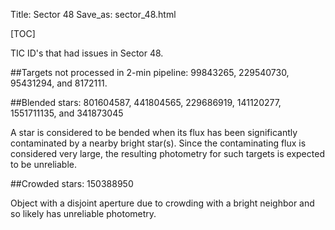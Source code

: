 Title: Sector 48
Save_as: sector_48.html

[TOC]

TIC ID's that had issues in Sector 48.

##Targets not processed in 2-min pipeline:
99843265, 229540730, 95431294, and 8172111.

##Blended stars:
801604587, 441804565, 229686919, 141120277, 1551711135, and 341873045

A star is considered to be bended when its flux has been significantly contaminated by a nearby bright star(s). Since the contaminating flux is considered very large, the resulting photometry for such targets is expected to be unreliable.

##Crowded stars:
150388950

Object with a  disjoint aperture due to crowding with a bright neighbor and so likely has unreliable photometry.

